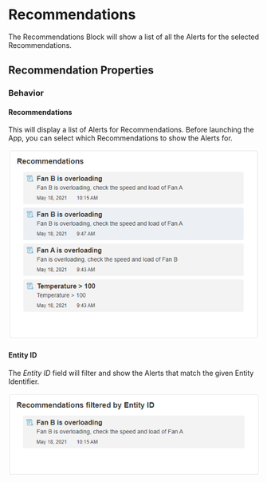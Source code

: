 # Recommendations

The Recommendations Block will show a list of all the Alerts for the selected Recommendations.

## Recommendation Properties

### Behavior

#### Recommendations

This will display a list of Alerts for Recommendations. Before launching the App, you can select which Recommendations to show the Alerts for. &#x20;

![](<../../.gitbook/assets/image (400).png>)

#### Entity ID

The _Entity ID_ field will filter and show the Alerts that match the given Entity Identifier.&#x20;

![](<../../.gitbook/assets/image (1406).png>)
